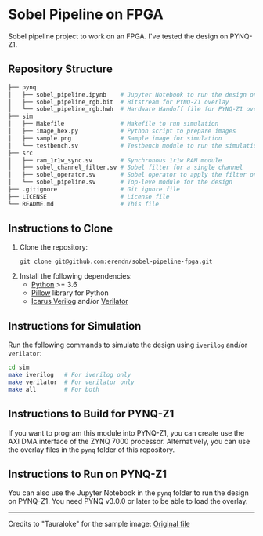 # Sobel Pipeline on FPGA
Sobel pipeline project to work on an FPGA. I've tested the design on PYNQ-Z1.



## Repository Structure
```bash
├── pynq
│   ├── sobel_pipeline.ipynb    # Jupyter Notebook to run the design on PYNQ-Z1
│   ├── sobel_pipeline_rgb.bit  # Bitstream for PYNQ-Z1 overlay
│   └── sobel_pipeline_rgb.hwh  # Hardware Handoff file for PYNQ-Z1 overlay
├── sim
│   ├── Makefile                # Makefile to run simulation
│   ├── image_hex.py            # Python script to prepare images
│   ├── sample.png              # Sample image for simulation
│   └── testbench.sv            # Testbench module to run the simulation
├── src
│   ├── ram_1r1w_sync.sv        # Synchronous 1r1w RAM module
│   ├── sobel_channel_filter.sv # Sobel filter for a single channel
│   ├── sobel_operator.sv       # Sobel operator to apply the filter on a pixel
│   └── sobel_pipeline.sv       # Top-leve module for the design
├── .gitignore                  # Git ignore file
├── LICENSE                     # License file
└── README.md                   # This file
```



## Instructions to Clone
1. Clone the repository:
    ```
    git clone git@github.com:erendn/sobel-pipeline-fpga.git
    ```
1. Install the following dependencies:
    + [Python](https://www.python.org/) >= 3.6
    + [Pillow](https://github.com/python-pillow/Pillow) library for Python
    + [Icarus Verilog](https://github.com/steveicarus/iverilog) and/or [Verilator](https://github.com/verilator/verilator)



## Instructions for Simulation
Run the following commands to simulate the design using `iverilog` and/or `verilator`:
```bash
cd sim
make iverilog   # For iverilog only
make verilator  # For verilator only
make all        # For both
```



## Instructions to Build for PYNQ-Z1
If you want to program this module into PYNQ-Z1, you can create use the AXI DMA interface of the ZYNQ 7000 processor.
Alternatively, you can use the overlay files in the `pynq` folder of this repository.



## Instructions to Run on PYNQ-Z1
You can also use the Jupyter Notebook in the `pynq` folder to run the design on PYNQ-Z1. You need PYNQ v3.0.0 or later
to be able to load the overlay.



* * *


Credits to "Tauraloke" for the sample image: [Original file](https://en.wikipedia.org/wiki/File:Valve_original_%281%29.PNG)
